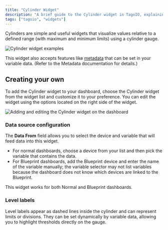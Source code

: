 ```yaml
---
title: "Cylinder Widget"
description: "A brief guide to the Cylinder widget in TagoIO, explaining what it visualizes, an example image, metadata support, and how to add and customize the widget on your dashboard."
tags: ["tagoio", "widgets"]
---
```

Cylinders are simple and useful widgets that visualize values relative to a defined range (with maximum and minimum limits) using a cylinder gauge.

![Cylinder widget examples](/docs_imagem/tagoio/cylinder-widget-2.gif)

This widget also accepts features like [metadata](../data-management/metadata) that can be set in your variable data. (Refer to the Metadata documentation for details.)

## Creating your own

To add the Cylinder widget to your dashboard, choose the Cylinder widget from the widget list and customize it to your preference. You can edit the widget using the options located on the right side of the widget.

![Adding and editing the Cylinder widget on the dashboard](/docs_imagem/tagoio/cylinder-widget-2.gif)

### Data source configuration

The **Data From** field allows you to select the device and variable that will feed data into this widget.  
* For normal dashboards, choose a device from your list and then pick the variable that contains the data.  
* For Blueprint dashboards, add the Blueprint device and enter the name of the variable manually; the variable selector may not list variables because the dashboard does not know which devices are linked to the Blueprint.

This widget works for both Normal and Blueprint dashboards.

### Level labels

Level labels appear as dashed lines inside the cylinder and can represent limits or divisions. They can be set dynamically by variable data, allowing you to highlight thresholds directly on the gauge.